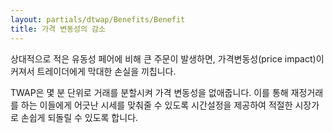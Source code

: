 ```yaml
---
layout: partials/dtwap/Benefits/Benefit
title: 가격 변동성의 감소
---
```


상대적으로 적은 유동성 페어에 비해 큰 주문이 발생하면, 가격변동성(price impact)이 커져서 트레이더에게 막대한 손실을 끼칩니다.

TWAP은 몇 분 단위로 거래를 분할시켜 가격 변동성을 없애줍니다. 이를 통해 재정거래를 하는 이들에게 어긋난 시세를 맞춰줄 수 있도록 시간설정을 제공하여 적절한 시장가로 손쉽게 되돌릴 수 있도록 합니다.